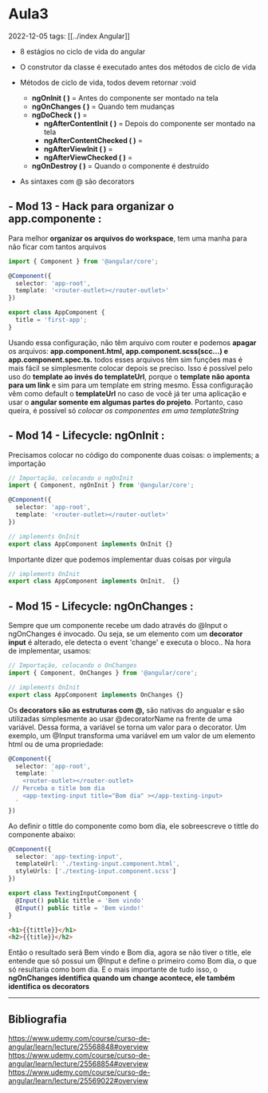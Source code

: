 # Aula3
2022-12-05
tags: [[../index Angular]]

* 8 estágios no ciclo de vida do angular
* O construtor da classe é executado antes dos métodos de ciclo de vida
* Métodos de ciclo de vida, todos devem retornar :void
	* **ngOnInit ( )** = Antes do componente ser montado na tela
	* **ngOnChanges ( )** = Quando tem mudanças
	* **ngDoCheck ( )** = 
		* **ngAfterContentInit ( )** = Depois do componente ser montado na tela
		* **ngAfterContentChecked ( )** =
		* **ngAfterViewInit ( )** =
		*  **ngAfterViewChecked ( )** =
	* **ngOnDestroy ( )** = Quando o componente é destruído

 * As sintaxes com @ são decorators


## - Mod 13 - Hack para organizar o app.componente :

Para melhor **organizar os arquivos do workspace**, tem uma manha para não ficar com tantos arquivos

~~~ts
import { Component } from '@angular/core';

@Component({
  selector: 'app-root',
  template: '<router-outlet></router-outlet>'
})

export class AppComponent {
  title = 'first-app';
}
~~~

Usando essa configuração, não têm arquivo com router e podemos **apagar** os arquivos: **app.component.html, app.component.scss(scc...) e app.component.spec.ts.** todos esses arquivos têm sim funções mas é mais fácil se simplesmente colocar depois se preciso.
Isso é possível pelo uso do **template ao invés do templateUrl**, porque o **template não aponta para um link** e sim para um template em string mesmo. Essa configuração vêm como default o **templateUrl** no caso de você já ter uma aplicação e usar o **angular somente em algumas partes do projeto**. Portanto, caso queira, é possível só *colocar os componentes em uma templateString*

## - Mod 14 - Lifecycle: ngOnInit :

Precisamos colocar no código do componente duas coisas: o implements; a importação
~~~ts
// Importação, colocando o ngOnInit
import { Component, ngOnInit } from '@angular/core';

@Component({
  selector: 'app-root',
  template: '<router-outlet></router-outlet>'
})

// implements OnInit
export class AppComponent implements OnInit {}
~~~

Importante dizer que podemos implementar duas coisas por vírgula
~~~ts
// implements OnInit
export class AppComponent implements OnInit,  {}
~~~

## - Mod 15 - Lifecycle: ngOnChanges :

Sempre que um componente recebe um dado através do @lnput o ngOnChanges é invocado. Ou seja, se um elemento com um  **decorator input** é alterado, ele detecta o event 'change' e executa o bloco.. Na hora de implementar, usamos:
~~~ts
// Importação, colocando o OnChanges
import { Component, OnChanges } from '@angular/core';

// implements OnInit
export class AppComponent implements OnChanges {}
~~~

Os **decorators são as estruturas com @,** são nativas do angualar e são utilizadas simplesmente ao usar @decoratorName na frente de uma variável. Dessa forma, a variável se torna um valor para o decorator. Um exemplo, um @Input transforma uma variável em um valor de um elemento html ou de uma propriedade:

~~~ts
@Component({
  selector: 'app-root',
  template: `
    <router-outlet></router-outlet>  
 // Perceba o title bom dia
    <app-texting-input title="Bom dia" ></app-texting-input>
  `
})
~~~

Ao definir o tittle do componente como bom dia, ele sobreescreve o tittle do componente abaixo:

~~~ts
@Component({
  selector: 'app-texting-input',
  templateUrl: './texting-input.component.html',
  styleUrls: ['./texting-input.component.scss']
})

export class TextingInputComponent {
  @Input() public tittle = 'Bem vindo'
  @Input() public title = 'Bem vindo!'
}
~~~
~~~html
<h1>{{tittle}}</h1>
<h2>{{title}}</h2>
~~~

Então o resultado será Bem vindo e Bom dia, agora se não tiver o title, ele entende que só possui um @Input e define o primeiro como Bom dia, o que só resultaria como bom dia. E o mais importante de  tudo isso, o **ngOnChanges identifica quando um change acontece, ele também identifica os decorators**

-----------------------------------------------
## Bibliografia

https://www.udemy.com/course/curso-de-angular/learn/lecture/25568848#overview
https://www.udemy.com/course/curso-de-angular/learn/lecture/25568854#overview
https://www.udemy.com/course/curso-de-angular/learn/lecture/25569022#overview